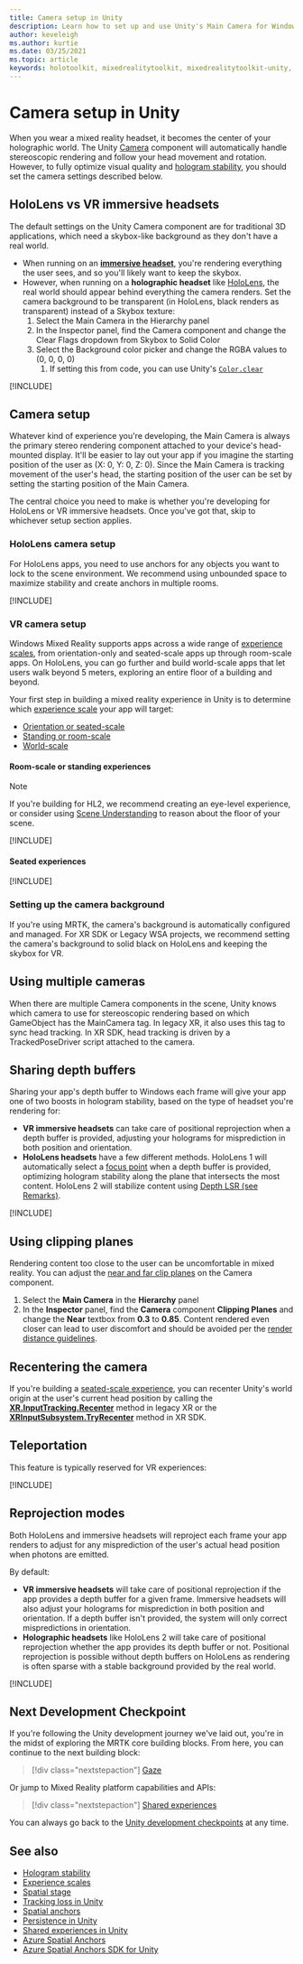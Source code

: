 ```yaml
---
title: Camera setup in Unity
description: Learn how to set up and use Unity's Main Camera for Windows Mixed Reality development to do holographic rendering.
author: keveleigh
ms.author: kurtie
ms.date: 03/25/2021
ms.topic: article
keywords: holotoolkit, mixedrealitytoolkit, mixedrealitytoolkit-unity, holographic rendering, holographic, immersive, focus point, depth buffer, orientation-only, positional, opaque, transparent, clip, mixed reality headset, windows mixed reality headset, virtual reality headset
---
```


# Camera setup in Unity

When you wear a mixed reality headset, it becomes the center of your holographic world. The Unity [Camera](https://docs.unity3d.com/Manual/class-Camera.html) component will automatically handle stereoscopic rendering and follow your head movement and rotation. However, to fully optimize visual quality and [hologram stability](../advanced-concepts/hologram-stability.md), you should set the camera settings described below.

## HoloLens vs VR immersive headsets

The default settings on the Unity Camera component are for traditional 3D applications, which need a skybox-like background as they don't have a real world.

* When running on an **[immersive headset](/windows/mixed-reality/enthusiast-guide/immersive-headset-hardware-details)**, you're rendering everything the user sees, and so you'll likely want to keep the skybox.
* However, when running on a **holographic headset** like [HoloLens](/hololens/hololens2-hardware), the real world should appear behind everything the camera renders. Set the camera background to be transparent (in HoloLens, black renders as transparent) instead of a Skybox texture:
    1. Select the Main Camera in the Hierarchy panel
    2. In the Inspector panel, find the Camera component and change the Clear Flags dropdown from Skybox to Solid Color
    3. Select the Background color picker and change the RGBA values to (0, 0, 0, 0)
        1. If setting this from code, you can use Unity's [`Color.clear`](https://docs.unity3d.com/ScriptReference/Color-clear.html)

[!INCLUDE[](includes/camera/opaque-camera-include.md)]

## Camera setup

Whatever kind of experience you're developing, the Main Camera is always the primary stereo rendering component attached to your device's head-mounted display. It'll be easier to lay out your app if you imagine the starting position of the user as (X: 0, Y: 0, Z: 0). Since the Main Camera is tracking movement of the user's head, the starting position of the user can be set by setting the starting position of the Main Camera.

The central choice you need to make is whether you're developing for HoloLens or VR immersive headsets. Once you've got that, skip to whichever setup section applies.

### HoloLens camera setup

For HoloLens apps, you need to use anchors for any objects you want to lock to the scene environment. We recommend using unbounded space to maximize stability and create anchors in multiple rooms.

[!INCLUDE[](includes/camera/hololens-setup-include.md)]

### VR camera setup

Windows Mixed Reality supports apps across a wide range of [experience scales](../../design/coordinate-systems.md#mixed-reality-experience-scales), from orientation-only and seated-scale apps up through room-scale apps. On HoloLens, you can go further and build world-scale apps that let users walk beyond 5 meters, exploring an entire floor of a building and beyond.

Your first step in building a mixed reality experience in Unity is to determine which [experience scale](../../design/coordinate-systems.md) your app will target:

* [Orientation or seated-scale](../../design/coordinate-systems.md#building-an-orientation-only-or-seated-scale-experience)
* [Standing or room-scale](../../design/coordinate-systems.md#building-a-standing-scale-or-room-scale-experience)
* [World-scale](../../design/coordinate-systems.md#building-a-world-scale-experience)

#### Room-scale or standing experiences

> [!NOTE]
> If you're building for HL2, we recommend creating an eye-level experience, or consider using [Scene Understanding](scene-understanding-sdk.md) to reason about the floor of your scene.

[!INCLUDE[](includes/camera/vr-setup-standing-include.md)]

#### Seated experiences

[!INCLUDE[](includes/camera/vr-setup-seated-include.md)]

### Setting up the camera background

If you're using MRTK, the camera's background is automatically configured and managed. For XR SDK or Legacy WSA projects, we recommend setting the camera's background to solid black on HoloLens and keeping the skybox for VR.

## Using multiple cameras

When there are multiple Camera components in the scene, Unity knows which camera to use for stereoscopic rendering based on which GameObject has the MainCamera tag. In legacy XR, it also uses this tag to sync head tracking. In XR SDK, head tracking is driven by a TrackedPoseDriver script attached to the camera.

## Sharing depth buffers

Sharing your app's depth buffer to Windows each frame will give your app one of two boosts in hologram stability, based on the type of headset you're rendering for:

* **VR immersive headsets** can take care of positional reprojection when a depth buffer is provided, adjusting your holograms for misprediction in both position and orientation.
* **HoloLens headsets** have a few different methods. HoloLens 1 will automatically select a [focus point](focus-point-in-unity.md) when a depth buffer is provided, optimizing hologram stability along the plane that intersects the most content. HoloLens 2 will stabilize content using [Depth LSR (see Remarks)](/uwp/api/windows.graphics.holographic.holographiccamerarenderingparameters.setfocuspoint).

[!INCLUDE[](includes/camera/depth-buffer-include.md)]

## Using clipping planes

Rendering content too close to the user can be uncomfortable in mixed reality. You can adjust the [near and far clip planes](../advanced-concepts/hologram-stability.md#hologram-render-distances) on the Camera component.

1. Select the **Main Camera** in the **Hierarchy** panel
2. In the **Inspector** panel, find the **Camera** component **Clipping Planes** and change the **Near** textbox from **0.3** to **0.85**. Content rendered even closer can lead to user discomfort and should be avoided per the [render distance guidelines](../advanced-concepts/hologram-stability.md#hologram-render-distances).

## Recentering the camera

If you're building a [seated-scale experience](../../design/coordinate-systems.md), you can recenter Unity's world origin at the user's current head position by calling the **[XR.InputTracking.Recenter](https://docs.unity3d.com/ScriptReference/XR.InputTracking.Recenter.html)** method in legacy XR or the **[XRInputSubsystem.TryRecenter](https://docs.unity3d.com/ScriptReference/XR.XRInputSubsystem.TryRecenter.html)** method in XR SDK.

## Teleportation

This feature is typically reserved for VR experiences:

[!INCLUDE[](includes/camera/teleport-include.md)]

## Reprojection modes

Both HoloLens and immersive headsets will reproject each frame your app renders to adjust for any misprediction of the user's actual head position when photons are emitted.

By default:

* **VR immersive headsets** will take care of positional reprojection if the app provides a depth buffer for a given frame. Immersive headsets will also adjust your holograms for misprediction in both position and orientation. If a depth buffer isn't provided, the system will only correct mispredictions in orientation.
* **Holographic headsets** like HoloLens 2 will take care of positional reprojection whether the app provides its depth buffer or not. Positional reprojection is possible without depth buffers on HoloLens as rendering is often sparse with a stable background provided by the real world.

[!INCLUDE[](includes/camera/reprojection-include.md)]

## Next Development Checkpoint

If you're following the Unity development journey we've laid out, you're in the midst of exploring the MRTK core building blocks. From here, you can continue to the next building block:

> [!div class="nextstepaction"]
> [Gaze](gaze-in-unity.md)

Or jump to Mixed Reality platform capabilities and APIs:

> [!div class="nextstepaction"]
> [Shared experiences](shared-experiences-in-unity.md)

You can always go back to the [Unity development checkpoints](unity-development-overview.md#2-core-building-blocks) at any time.

## See also

* [Hologram stability](../advanced-concepts/hologram-stability.md)
* [Experience scales](../../design/coordinate-systems.md#mixed-reality-experience-scales)
* [Spatial stage](../../design/coordinate-systems.md#stage-frame-of-reference)
* [Tracking loss in Unity](tracking-loss-in-unity.md)
* [Spatial anchors](../../design/spatial-anchors.md)
* [Persistence in Unity](./spatial-anchors-in-unity.md)
* [Shared experiences in Unity](shared-experiences-in-unity.md)
* [Azure Spatial Anchors](/azure/spatial-anchors)
* [Azure Spatial Anchors SDK for Unity](/dotnet/api/Microsoft.Azure.SpatialAnchors)